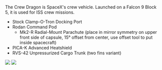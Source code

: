 The Crew Dragon is SpaceX's crew vehicle. Launched on a Falcon 9 Block 5, it is used for ISS crew missions.

* Stock Clamp-O-Tron Docking Port
* Rodan Command Pod
  * Mk2-R Radial-Mount Parachute (place in mirror symmetry on upper front side of capsule, 15° offset from center, use offset tool to put inside spacecraft)
* PICA-K Advanced Heatshield
* RVS-42 Unpressurized Cargo Trunk (two fins variant)

![](https://cdn.discordapp.com/attachments/711083310729789460/866062142582685696/front_Ghidorah_9_-_Crew_Rodan_1.png)
![](https://cdn.discordapp.com/attachments/711083310729789460/866062146425323560/front_Ghidorah_9_-_Crew_Rodan_2.png)